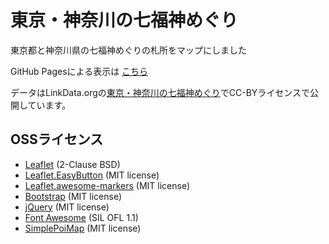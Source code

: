 # 東京・神奈川の七福神めぐり
東京都と神奈川県の七福神めぐりの札所をマップにしました

GitHub Pagesによる表示は [こちら](https://midoriit.github.io/7fukujin/)

データはLinkData.orgの[東京・神奈川の七福神めぐり](http://linkdata.org/work/rdf1s8812i)でCC-BYライセンスで公開しています。 

## OSSライセンス

* [Leaflet](https://leafletjs.com/) (2-Clause BSD)
* [Leaflet.EasyButton](https://github.com/CliffCloud/Leaflet.EasyButton) (MIT license)
* [Leaflet.awesome-markers](https://github.com/lennardv2/Leaflet.awesome-markers) (MIT license)
* [Bootstrap](https://getbootstrap.com/) (MIT license)
* [jQuery](https://jquery.com/) (MIT license)
* [Font Awesome](https://fortawesome.github.io/Font-Awesome/) (SIL OFL 1.1)
* [SimplePoiMap](https://github.com/midoriit/SimplePoiMap) (MIT license)
